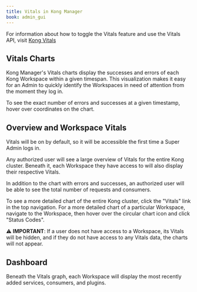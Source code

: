```yaml
---
title: Vitals in Kong Manager
book: admin_gui
---
```


For information about how to toggle the Vitals feature and use the Vitals API, visit [Kong Vitals](/enterprise/{{page.kong_version}}/vitals)

## Vitals Charts

Kong Manager's Vitals charts display the successes and errors of each Kong Workspace within a given timespan. This visualization makes it easy for an Admin to quickly identify the Workspaces in need of attention from the moment they log in.

To see the exact number of errors and successes at a given timestamp, hover over coordinates on the chart.

## Overview and Workspace Vitals

Vitals will be on by default, so it will be accessible the first time a Super Admin logs in.

Any authorized user will see a large overview of Vitals for the entire Kong cluster. Beneath it, each Workspace they have access to will also display their respective Vitals.

In addition to the chart with errors and successes, an authorized user will be able to see the total number of requests and consumers.

 To see a more detailed chart of the entire Kong cluster, click the "Vitals" link in the top navigation. For a more detailed chart of a particular Workspace, navigate to the Workspace, then hover over the circular chart icon and click "Status Codes". 

⚠️ **IMPORTANT**: If a user does not have access to a Workspace, its Vitals will be hidden, and if they do not have access to any Vitals data, the charts will not appear.

## Dashboard

Beneath the Vitals graph, each Workspace will display the most recently added services, consumers, and plugins.